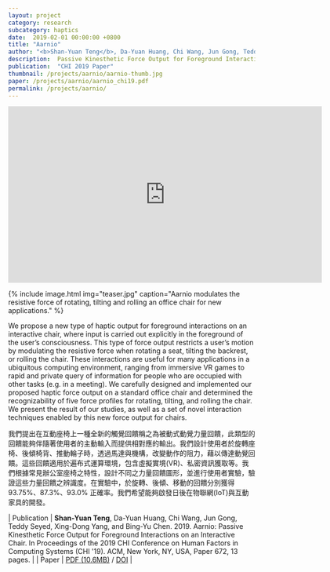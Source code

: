 ```yaml
---
layout: project
category: research
subcategory: haptics
date:  2019-02-01 00:00:00 +0800
title: "Aarnio"
author: "<b>Shan-Yuan Teng</b>, Da-Yuan Huang, Chi Wang, Jun Gong, Teddy Seyed,  Xing-Dong Yang, Bing-Yu Chen"
description:  Passive Kinesthetic Force Output for Foreground Interactions on an Interactive Chair.
publication:  "CHI 2019 Paper"
thumbnail: /projects/aarnio/aarnio-thumb.jpg
paper: /projects/aarnio/aarnio_chi19.pdf
permalink: /projects/aarnio/
---
```


<div class="video-wrapper">
  <iframe width="640" height="360" src="https://www.youtube.com/embed/kFls3r3qJz8" frameborder="0" allowfullscreen></iframe>
</div>

{% include image.html
           img="teaser.jpg"
           caption="Aarnio modulates the resistive force of rotating, tilting and rolling an office chair for new applications." %}

We propose a new type of haptic output for foreground interactions on an interactive chair, where input is carried out explicitly in the foreground of the user’s consciousness. This type of force output restricts a user’s motion by modulating the resistive force when rotating a seat, tilting the backrest, or rolling the chair. These interactions are useful for many applications in a ubiquitous computing environment, ranging from immersive VR games to rapid and private query of information for people who are occupied with other tasks (e.g. in a meeting). We carefully designed and implemented our proposed haptic force output on a standard office chair and determined the recognizability of five force profiles for rotating, tilting, and rolling the chair. We present the result of our studies, as well as a set of novel interaction techniques enabled by this new force output for chairs.

我們提出在互動座椅上一種全新的觸覺回饋稱之為被動式動覺力量回饋，此類型的回饋能夠伴隨著使用者的主動輸入而提供相對應的輸出。我們設計使用者於旋轉座椅、後傾椅背、推動輪子時，透過馬達與機構，改變動作的阻力，藉以傳達動覺回饋。這些回饋適用於遍布式運算環境，包含虛擬實境(VR)、私密資訊獲取等。我們根據常見辦公室座椅之特性，設計不同之力量回饋圖形，並進行使用者實驗，驗證這些力量回饋之辨識度。在實驗中，於旋轉、後傾、移動的回饋分別獲得93.75%、87.3%、93.0% 正確率。我們希望能夠啟發日後在物聯網(IoT)與互動家具的開發。


| Publication | **Shan-Yuan Teng**, Da-Yuan Huang, Chi Wang, Jun Gong, Teddy Seyed, Xing-Dong Yang, and Bing-Yu Chen. 2019. Aarnio: Passive Kinesthetic Force Output for Foreground Interactions on an Interactive Chair. In Proceedings of the 2019 CHI Conference on Human Factors in Computing Systems (CHI '19). ACM, New York, NY, USA, Paper 672, 13 pages. |
| Paper | [PDF (10.6MB)](aarnio_chi19.pdf) / [DOI](https://doi.org/10.1145/3290605.3300902) |
